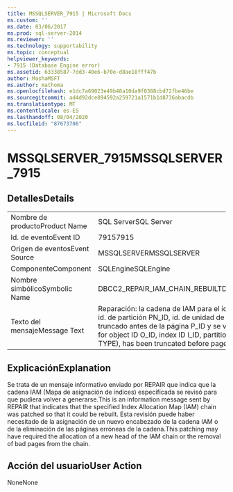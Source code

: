 ```yaml
---
title: MSSQLSERVER_7915 | Microsoft Docs
ms.custom: ''
ms.date: 03/06/2017
ms.prod: sql-server-2014
ms.reviewer: ''
ms.technology: supportability
ms.topic: conceptual
helpviewer_keywords:
- 7915 (Database Engine error)
ms.assetid: 63338587-7dd3-40e6-b70e-d8ae18fff47b
author: MashaMSFT
ms.author: mathoma
ms.openlocfilehash: e1dc7a69023e49b48a10da9f0388cbd72fbe46be
ms.sourcegitcommit: ad4d92dce894592a259721a1571b1d8736abacdb
ms.translationtype: MT
ms.contentlocale: es-ES
ms.lasthandoff: 08/04/2020
ms.locfileid: "87673706"
---
```

# <a name="mssqlserver_7915"></a><span data-ttu-id="3c907-102">MSSQLSERVER_7915</span><span class="sxs-lookup"><span data-stu-id="3c907-102">MSSQLSERVER_7915</span></span>
    
## <a name="details"></a><span data-ttu-id="3c907-103">Detalles</span><span class="sxs-lookup"><span data-stu-id="3c907-103">Details</span></span>  
  
|||  
|-|-|  
|<span data-ttu-id="3c907-104">Nombre de producto</span><span class="sxs-lookup"><span data-stu-id="3c907-104">Product Name</span></span>|<span data-ttu-id="3c907-105">SQL Server</span><span class="sxs-lookup"><span data-stu-id="3c907-105">SQL Server</span></span>|  
|<span data-ttu-id="3c907-106">Id. de evento</span><span class="sxs-lookup"><span data-stu-id="3c907-106">Event ID</span></span>|<span data-ttu-id="3c907-107">7915</span><span class="sxs-lookup"><span data-stu-id="3c907-107">7915</span></span>|  
|<span data-ttu-id="3c907-108">Origen de eventos</span><span class="sxs-lookup"><span data-stu-id="3c907-108">Event Source</span></span>|<span data-ttu-id="3c907-109">MSSQLSERVER</span><span class="sxs-lookup"><span data-stu-id="3c907-109">MSSQLSERVER</span></span>|  
|<span data-ttu-id="3c907-110">Componente</span><span class="sxs-lookup"><span data-stu-id="3c907-110">Component</span></span>|<span data-ttu-id="3c907-111">SQLEngine</span><span class="sxs-lookup"><span data-stu-id="3c907-111">SQLEngine</span></span>|  
|<span data-ttu-id="3c907-112">Nombre simbólico</span><span class="sxs-lookup"><span data-stu-id="3c907-112">Symbolic Name</span></span>|<span data-ttu-id="3c907-113">DBCC2_REPAIR_IAM_CHAIN_REBUILT</span><span class="sxs-lookup"><span data-stu-id="3c907-113">DBCC2_REPAIR_IAM_CHAIN_REBUILT</span></span>|  
|<span data-ttu-id="3c907-114">Texto del mensaje</span><span class="sxs-lookup"><span data-stu-id="3c907-114">Message Text</span></span>|<span data-ttu-id="3c907-115">Reparación: la cadena de IAM para el id. de objeto O_ID, id. de índice I_ID, id. de partición PN_ID, id. de unidad de asignación A_ID (tipo TYPE), se ha truncado antes de la página P_ID y se volverá a generar.</span><span class="sxs-lookup"><span data-stu-id="3c907-115">Repair: IAM chain for object ID O_ID, index ID I_ID, partition ID PN_ID, alloc unit ID A_ID (type TYPE), has been truncated before page P_ID and will be rebuilt.</span></span>|  
  
## <a name="explanation"></a><span data-ttu-id="3c907-116">Explicación</span><span class="sxs-lookup"><span data-stu-id="3c907-116">Explanation</span></span>  
 <span data-ttu-id="3c907-117">Se trata de un mensaje informativo enviado por REPAIR que indica que la cadena IAM (Mapa de asignación de índices) especificada se revisó para que pudiera volver a generarse.</span><span class="sxs-lookup"><span data-stu-id="3c907-117">This is an information message sent by REPAIR that indicates that the specified Index Allocation Map (IAM) chain was patched so that it could be rebuilt.</span></span> <span data-ttu-id="3c907-118">Esta revisión puede haber necesitado de la asignación de un nuevo encabezado de la cadena IAM o de la eliminación de las páginas erróneas de la cadena.</span><span class="sxs-lookup"><span data-stu-id="3c907-118">This patching may have required the allocation of a new head of the IAM chain or the removal of bad pages from the chain.</span></span>  
  
## <a name="user-action"></a><span data-ttu-id="3c907-119">Acción del usuario</span><span class="sxs-lookup"><span data-stu-id="3c907-119">User Action</span></span>  
 <span data-ttu-id="3c907-120">None</span><span class="sxs-lookup"><span data-stu-id="3c907-120">None</span></span>  
  
  
